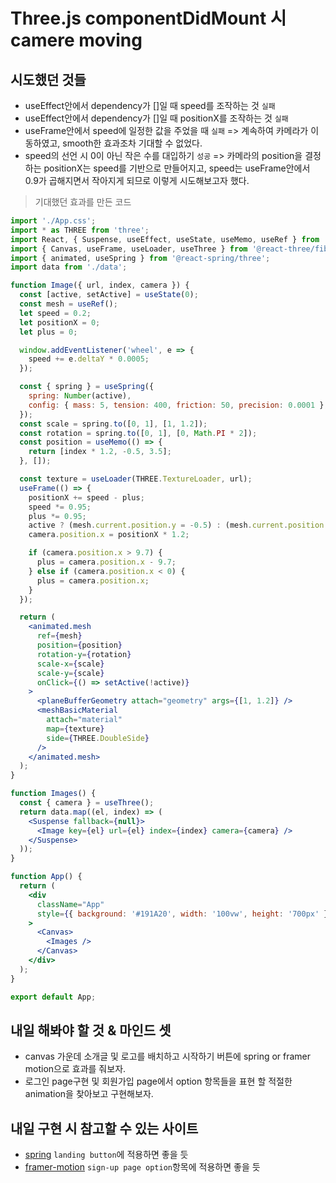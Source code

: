 # **Three.js** componentDidMount 시 camere moving

## 시도했던 것들

- useEffect안에서 dependency가 []일 때 speed를 조작하는 것 `실패`
- useEffect안에서 dependency가 []일 때 positionX를 조작하는 것 `실패`
- useFrame안에서 speed에 일정한 값을 주었을 때 `실패` => 계속하여 카메라가 이동하였고, smooth한 효과조차 기대할 수 없었다.
- speed의 선언 시 0이 아닌 작은 수를 대입하기 `성공` => 카메라의 position을 결정하는 positionX는 speed를 기반으로 만들어지고, speed는 useFrame안에서 0.9가 곱해지면서 작아지게 되므로 이렇게 시도해보고자 했다.

> 기대했던 효과를 만든 코드

```jsx
import './App.css';
import * as THREE from 'three';
import React, { Suspense, useEffect, useState, useMemo, useRef } from 'react';
import { Canvas, useFrame, useLoader, useThree } from '@react-three/fiber';
import { animated, useSpring } from '@react-spring/three';
import data from './data';

function Image({ url, index, camera }) {
  const [active, setActive] = useState(0);
  const mesh = useRef();
  let speed = 0.2;
  let positionX = 0;
  let plus = 0;

  window.addEventListener('wheel', e => {
    speed += e.deltaY * 0.0005;
  });

  const { spring } = useSpring({
    spring: Number(active),
    config: { mass: 5, tension: 400, friction: 50, precision: 0.0001 },
  });
  const scale = spring.to([0, 1], [1, 1.2]);
  const rotation = spring.to([0, 1], [0, Math.PI * 2]);
  const position = useMemo(() => {
    return [index * 1.2, -0.5, 3.5];
  }, []);

  const texture = useLoader(THREE.TextureLoader, url);
  useFrame(() => {
    positionX += speed - plus;
    speed *= 0.95;
    plus *= 0.95;
    active ? (mesh.current.position.y = -0.5) : (mesh.current.position.y = -1);
    camera.position.x = positionX * 1.2;

    if (camera.position.x > 9.7) {
      plus = camera.position.x - 9.7;
    } else if (camera.position.x < 0) {
      plus = camera.position.x;
    }
  });

  return (
    <animated.mesh
      ref={mesh}
      position={position}
      rotation-y={rotation}
      scale-x={scale}
      scale-y={scale}
      onClick={() => setActive(!active)}
    >
      <planeBufferGeometry attach="geometry" args={[1, 1.2]} />
      <meshBasicMaterial
        attach="material"
        map={texture}
        side={THREE.DoubleSide}
      />
    </animated.mesh>
  );
}

function Images() {
  const { camera } = useThree();
  return data.map((el, index) => (
    <Suspense fallback={null}>
      <Image key={el} url={el} index={index} camera={camera} />
    </Suspense>
  ));
}

function App() {
  return (
    <div
      className="App"
      style={{ background: '#191A20', width: '100vw', height: '700px' }}
    >
      <Canvas>
        <Images />
      </Canvas>
    </div>
  );
}

export default App;
```

## 내일 해봐야 할 것 & 마인드 셋

- canvas 가운데 소개글 및 로고를 배치하고 시작하기 버튼에 spring or framer motion으로 효과를 줘보자.
- 로그인 page구현 및 회원가입 page에서 option 항목들을 표현 할 적절한 animation을 찾아보고 구현해보자.

## 내일 구현 시 참고할 수 있는 사이트

- [spring](https://react-spring.io/hooks/use-spring) `landing button`에 적용하면 좋을 듯
- [framer-motion](https://www.framer.com/docs/animate-shared-layout/) `sign-up page option`항목에 적용하면 좋을 듯
